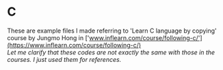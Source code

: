 # C   
These are example files I made referring to 'Learn C language by copying' course by Jungmo Hong in ['www.inflearn.com/course/following-c/'](https://www.inflearn.com/course/following-c/)   
_Let me clarify that these codes are not exactly the same with those in the courses. I just used them for references._   

